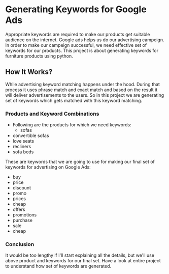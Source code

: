 ﻿# Generating Keywords for Google Ads

Appropriate keywords are required to make our products get suitable audience on the internet. Google ads helps us do our advertising campeign. In order to make our campeign successful, we need effective set of keywords for our products. This project is about generating keywords for furniture products using python.


## How It Works?

While advertising keyword matching happens under the hood. During that process it uses phrase match and exact match and based on the result it will deliver advertisements to the users. So in this project we are generating set of keywords which gets matched with this keyword matching.

### Products and Keyword Combinations

 - Following are the products for which we need keywords:
	 - sofas
 -   convertible sofas
 -   love seats
 -   recliners
 -   sofa beds
	
These are keywords that we are going to use for making our final set of keywords for advertising on Google Ads:
	
 - buy
 - price
 - discount
 - promo
 - prices
 - cheap
 - offers
 - promotions
 - purchase
 - sale
 - cheap

### Conclusion
It would be too lengthy if I'll start explaining all the details, but we'll use above product and keywords for our final set.
Have a look at entire project to understand how set of keywords are generated.
